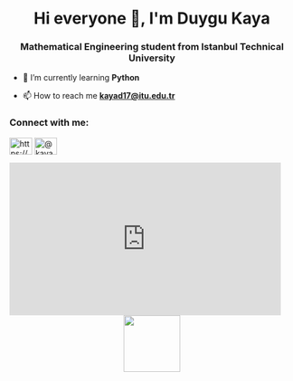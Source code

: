 <h1 align="center">Hi everyone 👋, I'm Duygu Kaya</h1>
<h3 align="center">Mathematical Engineering student from Istanbul Technical University</h3>

- 🌱 I’m currently learning **Python**

- 📫 How to reach me **kayad17@itu.edu.tr**

<h3 align="left">Connect with me:</h3>
<p align="left">
<a href="https://linkedin.com/in/https://www.linkedin.com/in/duygu-kaya-b919741a2/" target="blank"><img align="center" src="https://raw.githubusercontent.com/rahuldkjain/github-profile-readme-generator/master/src/images/icons/Social/linked-in-alt.svg" alt="https://www.linkedin.com/in/duygu-kaya-b919741a2/" height="30" width="40" /></a>
<a href="https://medium.com/@kayad17" target="blank"><img align="center" src="https://raw.githubusercontent.com/rahuldkjain/github-profile-readme-generator/master/src/images/icons/Social/medium.svg" alt="@kayad17" height="30" width="40" /></a>
</p>

<div style="width:480px">
  <iframe allow="fullscreen" frameBorder="0" height="270" src="https://giphy.com/embed/8CYD7zQOYECt2UolVp/video" width="480"></iframe>
</div>
<div id="header" align="center">
  <img src="https://media.giphy.com/media/M9gbBd9nbDrOTu1Mqx/giphy.gif" width="100"/>
</div>
